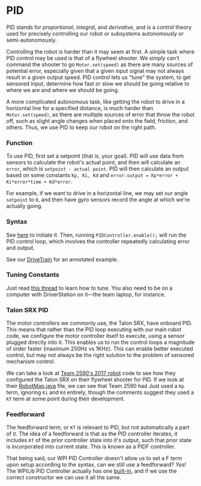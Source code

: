 # PID

PID stands for *proportional*, *integral*, and *derivative*, and is a control theory used for precisely controlling our robot or subsystems autonomously or semi-autonomously. 

Controlling the robot is harder than it may seem at first. A simple task where PID control may be used is that of a flywheel shooter.  We simply can't command the shooter to go `Motor.set(speed)` as there are many sources of potential error, especially given that a given input signal may not always result in a given output speed.  PID control lets us "tune" the system, to get sensored input, determine how fast or slow we should be going relative to where we are and where we should be going.

A more complicated autonomous task, like getting the robot to drive in a horizontal line for a specified distance, is much harder than `Motor.set(speed)`, as there are multiple sources of error that throw the robot off, such as slight angle changes when placed onto the field, friction, and others. Thus, we use PID to keep our robot on the right path.

### Function

To use PID, first set a setpoint (that is, your goal). PID will use data from sensors to calculate the robot's actual point,
and then will calculate an `error`, which is `setpoint - actual point`. PID will then calculate an output based on some 
constants `Kp, Ki, Kd` and `error`: `output = Kp*error + Ki*error*time + Kd*error`. 

For example, if we want to drive in a horizontal line, we may set our angle `setpoint` to `0`, and then have gyro sensors 
record the angle at which we're actually going. 

### Syntax

See [here](http://first.wpi.edu/FRC/roborio/release/docs/java/edu/wpi/first/wpilibj/PIDController.html) to initiate it.
Then, running `PIDController.enable();` will run the PID control loop, which involves the controller repeatedly calculating 
error and output. 

See our [DriveTrain](https://github.com/FRC1257/2018JavaRewrite/blob/master/src/main/java/org/usfirst/frc/team1257/robot/subsystems/DriveTrain.java)
for an annotated example.

### Tuning Constants

Just read [this thread](https://robotics.stackexchange.com/questions/167/what-are-good-strategies-for-tuning-pid-loops) to learn how to tune. You also need to be on a computer with DriverStation on it—the team laptop, for instance.


### Talon SRX PID

The motor controllers we commonly use, the Talon SRX, have onboard PID.  This means that rather than the PID loop executing with our main robot code, we configure the motor controller itself to execute, using a sensor plugged directly into it.  This enables us to run the control loops a magnitude of order faster (maximum 250Hz vs 1KHz).  This can enable better executed control, but may not always be the right solution to the problem of sensored mechanism control.

We can take a look at [Team 2590's 2017 robot](https://github.com/Team2590/FRC2590-2017/blob/master/src/org/usfirst/frc/team2590/subsystem/Shooter.java#L63) code to see how they configured the Talon SRX on their flywheel shooter for PID.  If we look at their [RobotMap.java](https://github.com/Team2590/FRC2590-2017/blob/master/src/org/usfirst/frc/team2590/robot/RobotMap.java#L35) file, we can see that Team 2590 had Just used a `Kp` term, ignoring `Ki` and `Kd` entirely, though the comments suggest they used a `Kf` term at some point during their development.

### Feedforward

The feedforward term, or `Kf` is relevant to PID, but not automatically a part of it.  The idea of a feedforward is that as the PID controller iterates, it includes `Kf` of the prior controller state into it's output, such that prior state is incorporated into current state.  This is known as a PIDF controller.

That being said, our WPI PID Controller doesn't allow us to set a F term upon setup according to the syntax, can we still use a feedforward?  *Yes!*  The WPILib PID Controller actually has one [built-in](https://github.com/wpilibsuite/allwpilib/blob/59700882f1b17d56abec4755a2009c56eec6a28b/wpilibj/src/main/java/edu/wpi/first/wpilibj/PIDController.java#L40), and if we use the correct constructor we can use it all the same.

